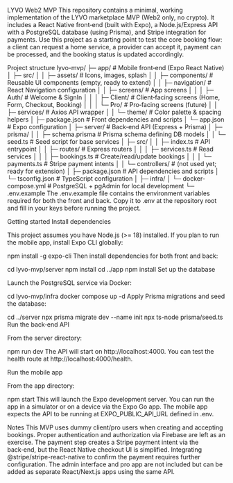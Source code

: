 LYVO Web2 MVP
This repository contains a minimal, working implementation of the LYVO marketplace MVP (Web2 only, no crypto).
It includes a React Native front‑end (built with Expo), a Node.js/Express API with a PostgreSQL database (using Prisma), and Stripe integration for payments.
Use this project as a starting point to test the core booking flow: a client can request a home service, a provider can accept it, payment can be processed, and the booking status is updated accordingly.

Project structure
lyvo-mvp/
├─ app/                    # Mobile front‑end (Expo React Native)
│  ├─ src/
│  │  ├─ assets/          # Icons, images, splash
│  │  ├─ components/      # Reusable UI components (empty, ready to extend)
│  │  ├─ navigation/      # React Navigation configuration
│  │  ├─ screens/         # App screens
│  │  │  ├─ Auth/         # Welcome & SignIn
│  │  │  ├─ Client/       # Client‑facing screens (Home, Form, Checkout, Booking)
│  │  │  └─ Pro/          # Pro‑facing screens (future)
│  │  ├─ services/        # Axios API wrapper
│  │  └─ theme/           # Color palette & spacing helpers
│  ├─ package.json        # Front dependencies and scripts
│  └─ app.json            # Expo configuration
│
├─ server/                 # Back‑end API (Express + Prisma)
│  ├─ prisma/
│  │  ├─ schema.prisma    # Prisma schema defining DB models
│  │  └─ seed.ts          # Seed script for base services
│  ├─ src/
│  │  ├─ index.ts         # API entrypoint
│  │  ├─ routes/          # Express routers
│  │  │  ├─ services.ts   # Read services
│  │  │  ├─ bookings.ts   # Create/read/update bookings
│  │  │  └─ payments.ts   # Stripe payment intents
│  │  └─ controllers/     # (not used yet; ready for extension)
│  ├─ package.json        # API dependencies and scripts
│  └─ tsconfig.json       # TypeScript configuration
│
├─ infra/
│  └─ docker-compose.yml   # PostgreSQL + pgAdmin for local development
└─ .env.example
The .env.example file contains the environment variables required for both the front and back.
Copy it to .env at the repository root and fill in your keys before running the project.

Getting started
Install dependencies

This project assumes you have Node.js (>= 18) installed. If you plan to run the mobile app, install Expo CLI globally:

npm install -g expo-cli
Then install dependencies for both front and back:

cd lyvo-mvp/server
npm install
cd ../app
npm install
Set up the database

Launch the PostgreSQL service via Docker:

cd lyvo-mvp/infra
docker compose up -d
Apply Prisma migrations and seed the database:

cd ../server
npx prisma migrate dev --name init
npx ts-node prisma/seed.ts
Run the back‑end API

From the server directory:

npm run dev
The API will start on http://localhost:4000. You can test the health route at http://localhost:4000/health.

Run the mobile app

From the app directory:

npm start
This will launch the Expo development server. You can run the app in a simulator or on a device via the Expo Go app. The mobile app expects the API to be running at EXPO_PUBLIC_API_URL defined in .env.

Notes
This MVP uses dummy client/pro users when creating and accepting bookings. Proper authentication and authorization via Firebase are left as an exercise.
The payment step creates a Stripe payment intent via the back‑end, but the React Native checkout UI is simplified. Integrating @stripe/stripe-react-native to confirm the payment requires further configuration.
The admin interface and pro app are not included but can be added as separate React/Next.js apps using the same API.
